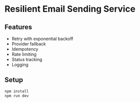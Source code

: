 # Resilient Email Sending Service

## Features
- Retry with exponential backoff
- Provider fallback
- Idempotency
- Rate limiting
- Status tracking
- Logging

## Setup
```bash
npm install
npm run dev
